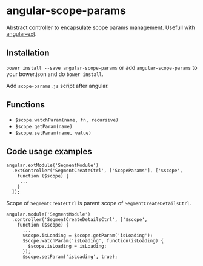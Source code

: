 # angular-scope-params
Abstract controller to encapsulate scope params management.
Usefull with [angular-ext](https://github.com/knyga/angular-ext).

## Installation
```bower install --save angular-scope-params``` or add `angular-scope-params` to your bower.json and do ```bower install```.

Add `scope-params.js` script after angular.

## Functions
* `$scope.watchParam(name, fn, recursive)`
* `$scope.getParam(name)`
* `$scope.setParam(name, value)`

## Code usage examples
```
angular.extModule('SegmentModule')
  .extController('SegmentCreateCtrl', ['ScopeParams'], ['$scope',
    function ($scope) {
     ...
    }
  ]);
```

Scope of `SegmentCreateCtrl` is parent scope of `SegmentCreateDetailsCtrl`.

```
angular.module('SegmentModule')
  .controller('SegmentCreateDetailsCtrl', ['$scope',
    function ($scope) {
      ...
      $scope.isLoading = $scope.getParam('isLoading');
      $scope.watchParam('isLoading', function(isLoading) {
        $scope.isLoading = isLoading;
      });
      $scope.setParam('isLoading', true);
```
